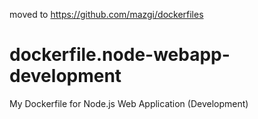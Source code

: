 moved to https://github.com/mazgi/dockerfiles

# dockerfile.node-webapp-development
My Dockerfile for Node.js Web Application (Development)
